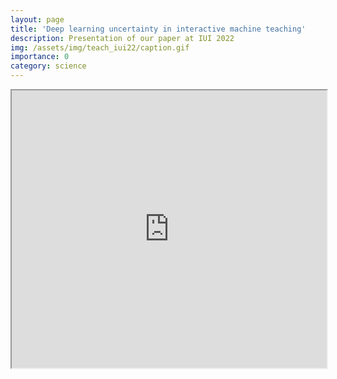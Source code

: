 ```yaml
---
layout: page
title: 'Deep learning uncertainty in interactive machine teaching'
description: Presentation of our paper at IUI 2022
img: /assets/img/teach_iui22/caption.gif
importance: 0
category: science
---
```


<iframe width="100%" height="444px" src="https://www.youtube.com/embed/H1S24WSD4OY" title="IUI 2022: Deep Learning Uncertainty in Interactive Machine Teaching"></iframe>